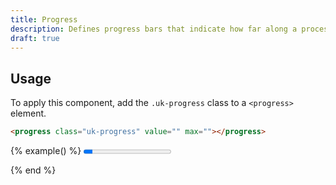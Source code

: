 ```yaml
---
title: Progress
description: Defines progress bars that indicate how far along a process is.
draft: true
---
```


## Usage

To apply this component, add the `.uk-progress` class to a `<progress>` element.

```html
<progress class="uk-progress" value="" max=""></progress>
```

{% example() %}
<progress id="js-progressbar" class="uk-progress" value="10" max="100"></progress>

<script>

    UIkit.util.ready(function () {

        var bar = document.getElementById('js-progressbar');

        var animate = setInterval(function () {

            bar.value += 10;

            if (bar.value >= bar.max) {
                clearInterval(animate);
            }

        }, 1000);

    });

</script>

{% end %}
